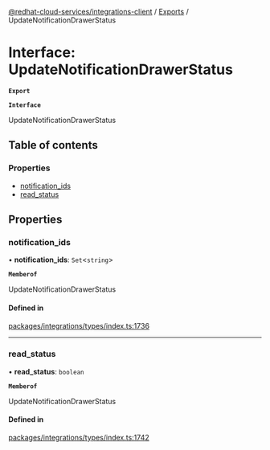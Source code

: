 [@redhat-cloud-services/integrations-client](../README.md) / [Exports](../modules.md) / UpdateNotificationDrawerStatus

# Interface: UpdateNotificationDrawerStatus

**`Export`**

**`Interface`**

UpdateNotificationDrawerStatus

## Table of contents

### Properties

- [notification\_ids](UpdateNotificationDrawerStatus.md#notification_ids)
- [read\_status](UpdateNotificationDrawerStatus.md#read_status)

## Properties

### notification\_ids

• **notification\_ids**: `Set`<`string`\>

**`Memberof`**

UpdateNotificationDrawerStatus

#### Defined in

[packages/integrations/types/index.ts:1736](https://github.com/mkholjuraev/javascript-clients/blob/master/packages/integrations/types/index.ts#L1736)

___

### read\_status

• **read\_status**: `boolean`

**`Memberof`**

UpdateNotificationDrawerStatus

#### Defined in

[packages/integrations/types/index.ts:1742](https://github.com/mkholjuraev/javascript-clients/blob/master/packages/integrations/types/index.ts#L1742)
